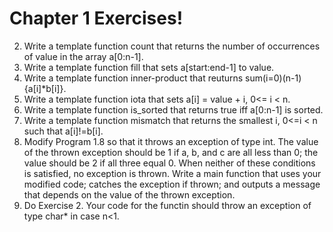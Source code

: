 


Chapter 1 Exercises!
===================

 2. Write a template function count that returns the number of occurrences of value in the array a[0:n-1]. 
 3. Write a template function fill that sets a[start:end-1] to value. 
 4. Write a template function inner-product that reuturns sum(i=0)(n-1){a[i]*b[i]}.
 5. Write a template function iota that sets a[i] = value + i, 0<= i < n.
 6. Write a template function is_sorted that returns true iff a[0:n-1] is sorted.
 7. Write a template function mismatch that returns the smallest i, 0<=i < n such that a[i]!=b[i].
 10. Modify Program 1.8 so that it throws an exception of type int. The value of the thrown exception should be 1 if a, b, and c are all less than 0; the value should be 2 if all three equal 0. When neither of these conditions is satisfied, no exception is thrown. Write a main function that uses your modified code; catches the exception if thrown; and outputs a message that depends on the value of the thrown exception.
 11. Do Exercise 2. Your code for the functin should throw an exception of type char* in case n<1.
 


